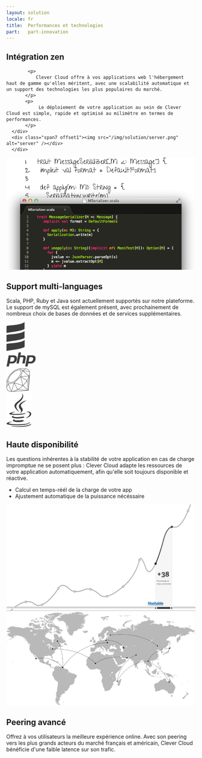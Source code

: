 ```yaml
---
layout: solution
locale: fr
title:  Performances et technologies
part:   part-innovation
---
```

<div id="part-by-cc" class="full-bg">
   <div class="container">
      <div class="row">
      <div class="span4">
      <h2>Intégration zen</h2>
      
            <p>
               Clever Cloud offre à vos applications web l'hébergement haut de gamme qu'elles méritent, avec une scalabilité automatique et un support des technologies les plus populaires du marché.
		   </p>
		   <p>
				Le déploiement de votre application au sein de Clever Cloud est simple, rapide et optimisé au milimètre en termes de performances.
		   </p>
      </div>
      <div class="span7 offset1"><img src="/img/solution/server.png" alt="server" /></div>
      </div>
   </div>
</div>
<div id="part-code-as-you-are" class="full-bg">
   <div class="container">
      <div class="row">
         <div class="span6"><img src="/img/solution/codeas.png" alt="codeas" /></div>
         <div class="span5 offset1">
            <h2>Support multi-languages</h2>
            <p>
               Scala, PHP, Ruby et Java sont actuellement supportés sur notre
               plateforme. Le support de mySQL est également présent, avec prochainement de nombreux choix de bases de données et de services supplémentaires.
            </p>
            <div id="lang-display" class="row">
               <div class="span1">
                  <img src="/img/technos/scala-logo.png" alt="scala" />
               </div>
               <div class="span1">
                  <img src="/img/technos/php-logo.png" alt="php" />
               </div>
               <div class="span1">
                  <img src="/img/technos/ruby-logo.png" alt="ruby" />
               </div>
               <div class="span1">
                  <img src="/img/technos/java-logo.png" alt="java" />
               </div>
            </div>
         </div>
      </div>
   </div>
</div>
<div id="part-scalable-as-hell" class="full-bg">
   <div class="container">
      <div class="row">
         <div class="span4">
            <h2>Haute disponibilité</h2>
            <p>
               Les questions inhérentes à la stabilité de votre application en cas de charge impromptue ne se posent plus : Clever Cloud adapte les ressources de votre application automatiquement, afin qu'elle soit toujours disponible et réactive.
            </p>
            <ul>
               <li>Calcul en temps-réél de la charge de votre app</li>
         	         <li>Ajustement automatique de la puissance nécéssaire</li>
            </ul>
         </div>
         <div class="span12"><img src="/img/solution/courbe.png" alt="stat" /></div>
      </div>
   </div>
</div>
<div id="part-peering" class="full-bg">
   <div class="container">
      <div class="row">
         <div class="span8"><img src="/img/solution/map.png" alt="stat" /></div>
         <div class="span4">
            <h2>Peering avancé</h2>
            <p>
               Offrez à vos utilisateurs la meilleure expérience online. Avec son peering vers les plus grands acteurs du marché français et américain, Clever Cloud bénéficie d'une faible latence sur son trafic.
            </p>
         </div>
      </div>
   </div>
</div>
